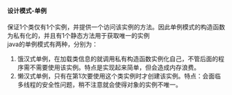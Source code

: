 #### 设计模式-单例
保证1个类仅有1个实例，并提供一个访问该实例的方法。因此单例模式的构造函数为私有化的，并且有1个静态方法用于获取唯一的实例    
java的单例模式有两种，分别为：
1. 饿汉式单例，在加载类信息的就调用私有构造函数实例化自己，不管后面的程序需不需要使用该实例。特点是实现起来简单，但会造成内存浪费。
2. 懒汉式单例，只有在第1次要使用这个类实例时才创建该实例。特点：会面临多线程的安全性问题，稍不注意就会使得对象的实例不唯一。
